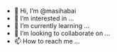 - 👋 Hi, I’m @masihabai
- 👀 I’m interested in ...
- 🌱 I’m currently learning ...
- 💞️ I’m looking to collaborate on ...
- 📫 How to reach me ...

<!---
masihabai/masihabai is a ✨ special ✨ repository because its `README.md` (this file) appears on your GitHub profile.
You can click the Preview link to take a look at your changes.
--->
